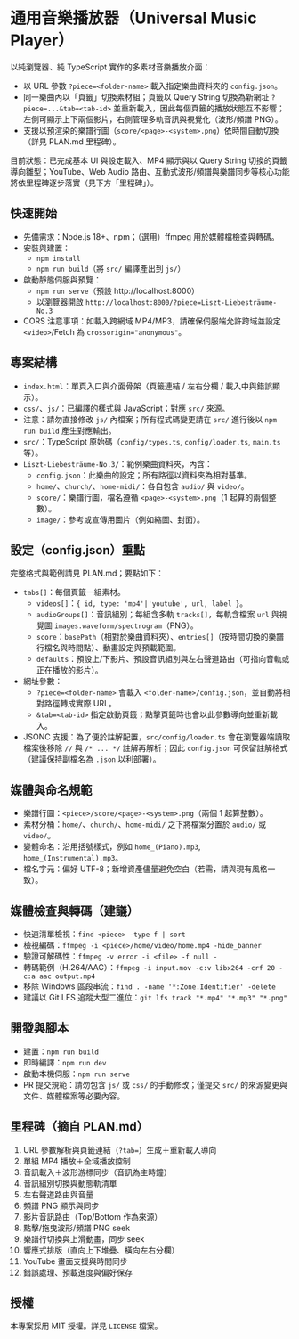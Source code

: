 # 通用音樂播放器（Universal Music Player）

以純瀏覽器、純 TypeScript 實作的多素材音樂播放介面：
- 以 URL 參數 `?piece=<folder-name>` 載入指定樂曲資料夾的 `config.json`。
- 同一樂曲內以「頁籤」切換素材組；頁籤以 Query String 切換為新網址 `?piece=...&tab=<tab-id>` 並重新載入，因此每個頁籤的播放狀態互不影響；左側可顯示上下兩個影片，右側管理多軌音訊與視覺化（波形/頻譜 PNG）。
- 支援以預渲染的樂譜行圖（`score/<page>-<system>.png`）依時間自動切換（詳見 PLAN.md 里程碑）。

目前狀態：已完成基本 UI 與設定載入、MP4 顯示與以 Query String 切換的頁籤導向雛型；YouTube、Web Audio 路由、互動式波形/頻譜與樂譜同步等核心功能將依里程碑逐步落實（見下方「里程碑」）。

## 快速開始
- 先備需求：Node.js 18+、npm；（選用）ffmpeg 用於媒體檔檢查與轉碼。
- 安裝與建置：
  - `npm install`
  - `npm run build`（將 `src/` 編譯產出到 `js/`）
- 啟動靜態伺服與預覽：
  - `npm run serve`（預設 http://localhost:8000）
  - 以瀏覽器開啟 `http://localhost:8000/?piece=Liszt-Liebesträume-No.3`
- CORS 注意事項：如載入跨網域 MP4/MP3，請確保伺服端允許跨域並設定 `<video>`/Fetch 為 `crossorigin="anonymous"`。

## 專案結構
- `index.html`：單頁入口與介面骨架（頁籤連結 / 左右分欄 / 載入中與錯誤顯示）。
- `css/`、`js/`：已編譯的樣式與 JavaScript；對應 `src/` 來源。
- 注意：請勿直接修改 `js/` 內檔案；所有程式碼變更請在 `src/` 進行後以 `npm run build` 產生對應輸出。
- `src/`：TypeScript 原始碼（`config/types.ts`, `config/loader.ts`, `main.ts` 等）。
- `Liszt-Liebesträume-No.3/`：範例樂曲資料夾，內含：
  - `config.json`：此樂曲的設定；所有路徑以資料夾為相對基準。
  - `home/`、`church/`、`home-midi/`：各自包含 `audio/` 與 `video/`。
  - `score/`：樂譜行圖，檔名遵循 `<page>-<system>.png`（1 起算的兩個整數）。
  - `image/`：參考或宣傳用圖片（例如縮圖、封面）。

## 設定（config.json）重點
完整格式與範例請見 PLAN.md；要點如下：
- `tabs[]`：每個頁籤一組素材。
  - `videos[]`：`{ id, type: 'mp4'|'youtube', url, label }`。
  - `audioGroups[]`：音訊組別；每組含多軌 `tracks[]`，每軌含檔案 `url` 與視覺圖 `images.waveform/spectrogram`（PNG）。
  - `score`：`basePath`（相對於樂曲資料夾）、`entries[]`（按時間切換的樂譜行檔名與時間點）、動畫設定與預載範圍。
  - `defaults`：預設上/下影片、預設音訊組別與左右聲道路由（可指向音軌或正在播放的影片）。
- 網址參數：
  - `?piece=<folder-name>` 會載入 `<folder-name>/config.json`，並自動將相對路徑轉成實際 URL。
  - `&tab=<tab-id>` 指定啟動頁籤；點擊頁籤時也會以此參數導向並重新載入。
 - JSONC 支援：為了便於註解配置，`src/config/loader.ts` 會在瀏覽器端讀取檔案後移除 `//` 與 `/* ... */` 註解再解析；因此 `config.json` 可保留註解格式（建議保持副檔名為 `.json` 以利部署）。

## 媒體與命名規範
- 樂譜行圖：`<piece>/score/<page>-<system>.png`（兩個 1 起算整數）。
- 素材分桶：`home/`、`church/`、`home-midi/` 之下將檔案分置於 `audio/` 或 `video/`。
- 變體命名：沿用括號樣式，例如 `home_(Piano).mp3`, `home_(Instrumental).mp3`。
- 檔名字元：偏好 UTF-8；新增資產儘量避免空白（若需，請與現有風格一致）。

## 媒體檢查與轉碼（建議）
- 快速清單檢視：`find <piece> -type f | sort`
- 檢視編碼：`ffmpeg -i <piece>/home/video/home.mp4 -hide_banner`
- 驗證可解碼性：`ffmpeg -v error -i <file> -f null -`
- 轉碼範例（H.264/AAC）：`ffmpeg -i input.mov -c:v libx264 -crf 20 -c:a aac output.mp4`
- 移除 Windows 區段串流：`find . -name '*:Zone.Identifier' -delete`
- 建議以 Git LFS 追蹤大型二進位：`git lfs track "*.mp4" "*.mp3" "*.png"`

## 開發與腳本
- 建置：`npm run build`
- 即時編譯：`npm run dev`
- 啟動本機伺服：`npm run serve`
- PR 提交規範：請勿包含 `js/` 或 `css/` 的手動修改；僅提交 `src/` 的來源變更與文件、媒體檔案等必要內容。

## 里程碑（摘自 PLAN.md）
1. URL 參數解析與頁籤連結（`?tab=`）生成＋重新載入導向
2. 單組 MP4 播放＋全域播放控制
3. 音訊載入＋波形游標同步（音訊為主時鐘）
4. 音訊組別切換與動態軌清單
5. 左右聲道路由與音量
6. 頻譜 PNG 顯示與同步
7. 影片音訊路由（Top/Bottom 作為來源）
8. 點擊/拖曳波形/頻譜 PNG seek
9. 樂譜行切換與上滑動畫，同步 seek
10. 響應式排版（直向上下堆疊、橫向左右分欄）
11. YouTube 畫面支援與時間同步
12. 錯誤處理、預載進度與偏好保存

## 授權
本專案採用 MIT 授權。詳見 `LICENSE` 檔案。
